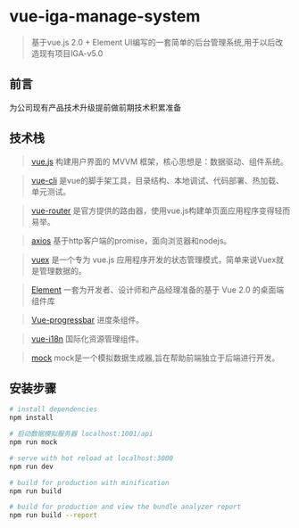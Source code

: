 # vue-iga-manage-system

> 基于vue.js 2.0 + Element UI编写的一套简单的后台管理系统,用于以后改造现有项目IGA-v5.0

## 前言 ##
为公司现有产品技术升级提前做前期技术积累准备

## 技术栈
> [vue.js](https://cn.vuejs.org/) 构建用户界面的 MVVM 框架，核心思想是：数据驱动、组件系统。

> [vue-cli](https://www.npmjs.com/package/vue-cli) 是vue的脚手架工具，目录结构、本地调试、代码部署、热加载、单元测试。

> [vue-router](https://router.vuejs.org/zh-cn/) 是官方提供的路由器，使用vue.js构建单页面应用程序变得轻而易举。

> [axios](https://www.npmjs.com/package/axios) 基于http客户端的promise，面向浏览器和nodejs。

> [vuex](https://vuex.vuejs.org/zh-cn/) 是一个专为 vue.js 应用程序开发的状态管理模式，简单来说Vuex就是管理数据的。

> [Element](http://element-cn.eleme.io/#/zh-CN) 一套为开发者、设计师和产品经理准备的基于 Vue 2.0 的桌面端组件库

> [Vue-progressbar](http://hilongjw.github.io/vue-progressbar/) 进度条组件。

> [vue-i18n](https://kazupon.github.io/vue-i18n/) 国际化资源管理组件。

> [mock](http://mockjs.com/) mock是一个模拟数据生成器,旨在帮助前端独立于后端进行开发。

## 安装步骤

``` bash
# install dependencies
npm install

# 启动数据模拟服务器 localhost:1001/api
npm run mock

# serve with hot reload at localhost:3000
npm run dev

# build for production with minification
npm run build

# build for production and view the bundle analyzer report
npm run build --report

